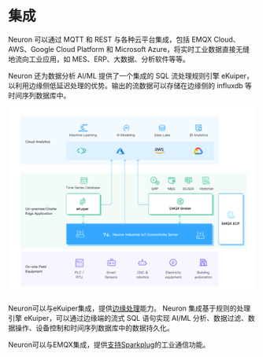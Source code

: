 # 集成

Neuron 可以通过 MQTT 和 REST 与各种云平台集成，包括 EMQX Cloud、AWS、Google Cloud Platform 和 Microsoft Azure，将实时工业数据直接无缝地流向工业应用，如 MES、ERP、大数据、分析软件等等。

Neuron 还为数据分析 AI/ML 提供了一个集成的 SQL 流处理规则引擎 eKuiper，以利用边缘侧低延迟处理的优势。输出的流数据可以存储在边缘侧的 influxdb 等时间序列数据库中。

![integrations](./assets/integration.png)

Neuron可以与eKuiper集成，提供[边缘处理](./ekuiper/ekuiper.md)能力。
Neuron 集成基于规则的处理引擎 eKuiper，可以通过边缘端的流式 SQL 语句实现 AI/ML 分析、数据过滤、数据操作、设备控制和时间序列数据库中的数据持久化。



Neuron可以与EMQX集成，提供[支持Sparkplug](./sparkplug/sparkplug.md)的工业通信功能。
